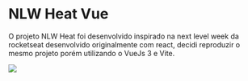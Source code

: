 # NLW Heat Vue

O projeto NLW Heat foi desenvolvido inspirado na next level week da rocketseat
desenvolvido originalmente com react, decidi reproduzir o mesmo projeto porém
utilizando o VueJs 3 e Vite.

![]('https://github.com/gabrielcaiana/nlw-heat-vue/blob/master/src/assets/cover.png?raw=true')
